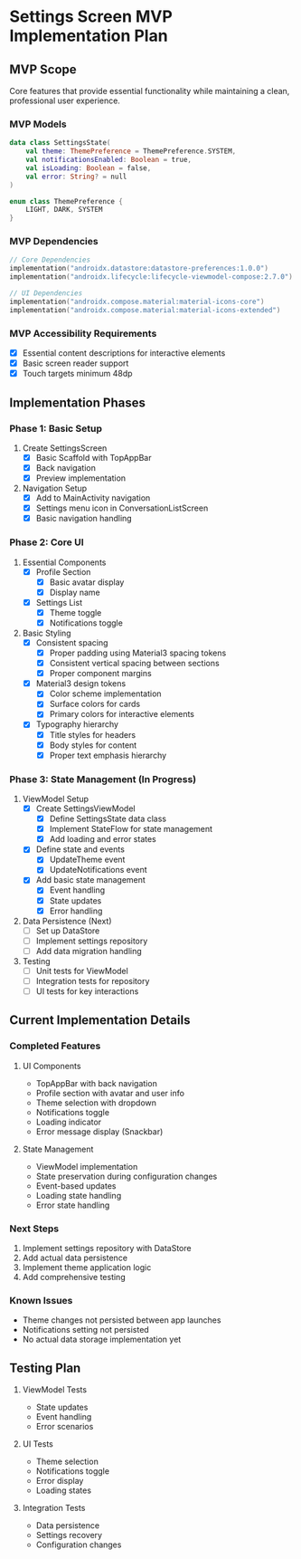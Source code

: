 # Settings Screen MVP Implementation Plan

## MVP Scope
Core features that provide essential functionality while maintaining a clean, professional user experience.

### MVP Models
```kotlin
data class SettingsState(
    val theme: ThemePreference = ThemePreference.SYSTEM,
    val notificationsEnabled: Boolean = true,
    val isLoading: Boolean = false,
    val error: String? = null
)

enum class ThemePreference {
    LIGHT, DARK, SYSTEM
}
```

### MVP Dependencies
```kotlin
// Core Dependencies
implementation("androidx.datastore:datastore-preferences:1.0.0")
implementation("androidx.lifecycle:lifecycle-viewmodel-compose:2.7.0")

// UI Dependencies
implementation("androidx.compose.material:material-icons-core")
implementation("androidx.compose.material:material-icons-extended")
```

### MVP Accessibility Requirements
- [x] Essential content descriptions for interactive elements
- [x] Basic screen reader support
- [x] Touch targets minimum 48dp

## Implementation Phases

### Phase 1: Basic Setup 
1. Create SettingsScreen 
   - [x] Basic Scaffold with TopAppBar
   - [x] Back navigation
   - [x] Preview implementation

2. Navigation Setup 
   - [x] Add to MainActivity navigation
   - [x] Settings menu icon in ConversationListScreen
   - [x] Basic navigation handling

### Phase 2: Core UI 
1. Essential Components 
   - [x] Profile Section
     - [x] Basic avatar display
     - [x] Display name
   - [x] Settings List
     - [x] Theme toggle
     - [x] Notifications toggle

2. Basic Styling
   - [x] Consistent spacing
     - [x] Proper padding using Material3 spacing tokens
     - [x] Consistent vertical spacing between sections
     - [x] Proper component margins
   - [x] Material3 design tokens
     - [x] Color scheme implementation
     - [x] Surface colors for cards
     - [x] Primary colors for interactive elements
   - [x] Typography hierarchy
     - [x] Title styles for headers
     - [x] Body styles for content
     - [x] Proper text emphasis hierarchy

### Phase 3: State Management (In Progress)
1. ViewModel Setup 
   - [x] Create SettingsViewModel
     - [x] Define SettingsState data class
     - [x] Implement StateFlow for state management
     - [x] Add loading and error states
   - [x] Define state and events
     - [x] UpdateTheme event
     - [x] UpdateNotifications event
   - [x] Add basic state management
     - [x] Event handling
     - [x] State updates
     - [x] Error handling

2. Data Persistence (Next)
   - [ ] Set up DataStore
   - [ ] Implement settings repository
   - [ ] Add data migration handling

3. Testing
   - [ ] Unit tests for ViewModel
   - [ ] Integration tests for repository
   - [ ] UI tests for key interactions

## Current Implementation Details

### Completed Features
1. UI Components
   - TopAppBar with back navigation
   - Profile section with avatar and user info
   - Theme selection with dropdown
   - Notifications toggle
   - Loading indicator
   - Error message display (Snackbar)

2. State Management
   - ViewModel implementation
   - State preservation during configuration changes
   - Event-based updates
   - Loading state handling
   - Error state handling

### Next Steps
1. Implement settings repository with DataStore
2. Add actual data persistence
3. Implement theme application logic
4. Add comprehensive testing

### Known Issues
- Theme changes not persisted between app launches
- Notifications setting not persisted
- No actual data storage implementation yet

## Testing Plan
1. ViewModel Tests
   - State updates
   - Event handling
   - Error scenarios

2. UI Tests
   - Theme selection
   - Notifications toggle
   - Error display
   - Loading states

3. Integration Tests
   - Data persistence
   - Settings recovery
   - Configuration changes
